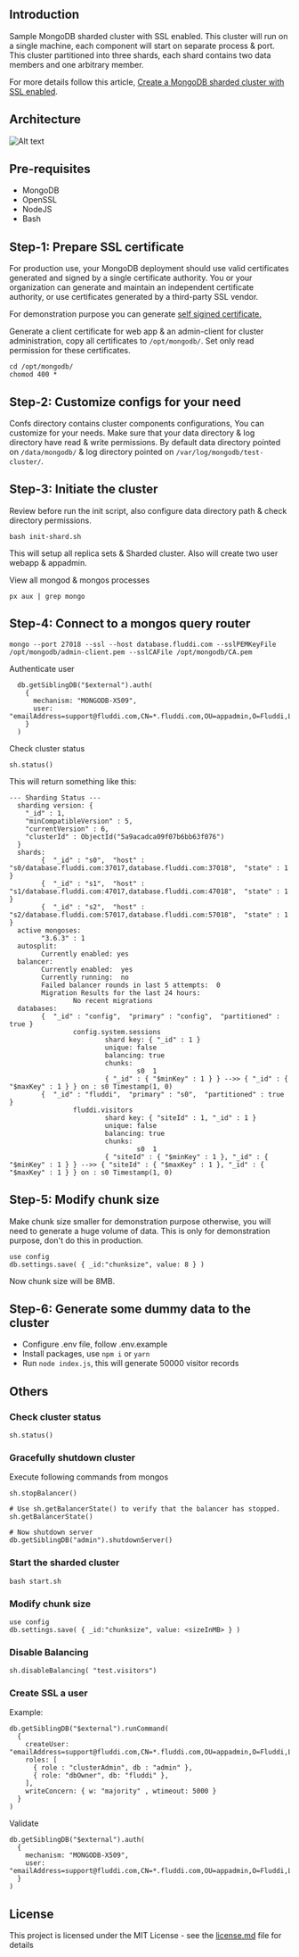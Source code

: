 ## Introduction

Sample MongoDB sharded cluster with SSL enabled. This cluster will run on a single machine, each component will start on separate process & port.
This cluster partitioned into three shards, each shard contains two data members and one arbitrary member.

For more details follow this article, [Create a MongoDB sharded cluster with SSL enabled](https://hackernoon.com/create-a-mongodb-sharded-cluster-with-ssl-enabled-dace56bc7a17).

## Architecture

![Alt text](images/architecture.png "MongoDB cluster architecture")

## Pre-requisites

* MongoDB
* OpenSSL
* NodeJS
* Bash

## Step-1: Prepare SSL certificate

For production use, your MongoDB deployment should use valid certificates generated and signed by a single certificate authority.
You or your organization can generate and maintain an independent certificate authority, or use certificates generated by a
third-party SSL vendor.

For demonstration purpose you can generate [self sigined certificate.](./self-signed-certificate.md)

Generate a client certificate for web app & an admin-client for cluster administration, copy all certificates to `/opt/mongodb/`.
Set only read permission for these certificates.

```
cd /opt/mongodb/
chomod 400 *
```

## Step-2: Customize configs for your need

Confs directory contains cluster components configurations, You can customize for your needs.
Make sure that your data directory & log directory have read & write permissions.
By default data directory pointed on `/data/mongodb/` & log directory pointed on `/var/log/mongodb/test-cluster/`.

## Step-3: Initiate the cluster

Review before run the init script, also configure data directory path & check directory permissions.

```
bash init-shard.sh
```

This will setup all replica sets & Sharded cluster. Also will create two user webapp & appadmin.

View all mongod & mongos processes

```
px aux | grep mongo
```

## Step-4: Connect to a mongos query router

```
mongo --port 27018 --ssl --host database.fluddi.com --sslPEMKeyFile /opt/mongodb/admin-client.pem --sslCAFile /opt/mongodb/CA.pem
```

Authenticate user
```
  db.getSiblingDB("$external").auth(
    {
      mechanism: "MONGODB-X509",
      user: "emailAddress=support@fluddi.com,CN=*.fluddi.com,OU=appadmin,O=Fluddi,L=Dhaka,ST=Dhaka,C=BD"
    }
  )
```

Check cluster status
```
sh.status()
```

This will return something like this:
```
--- Sharding Status --- 
  sharding version: {
    "_id" : 1,
    "minCompatibleVersion" : 5,
    "currentVersion" : 6,
    "clusterId" : ObjectId("5a9acadca09f07b6bb63f076")
  }
  shards:
        {  "_id" : "s0",  "host" : "s0/database.fluddi.com:37017,database.fluddi.com:37018",  "state" : 1 }
        {  "_id" : "s1",  "host" : "s1/database.fluddi.com:47017,database.fluddi.com:47018",  "state" : 1 }
        {  "_id" : "s2",  "host" : "s2/database.fluddi.com:57017,database.fluddi.com:57018",  "state" : 1 }
  active mongoses:
        "3.6.3" : 1
  autosplit:
        Currently enabled: yes
  balancer:
        Currently enabled:  yes
        Currently running:  no
        Failed balancer rounds in last 5 attempts:  0
        Migration Results for the last 24 hours: 
                No recent migrations
  databases:
        {  "_id" : "config",  "primary" : "config",  "partitioned" : true }
                config.system.sessions
                        shard key: { "_id" : 1 }
                        unique: false
                        balancing: true
                        chunks:
                                s0  1
                        { "_id" : { "$minKey" : 1 } } -->> { "_id" : { "$maxKey" : 1 } } on : s0 Timestamp(1, 0) 
        {  "_id" : "fluddi",  "primary" : "s0",  "partitioned" : true }
                fluddi.visitors
                        shard key: { "siteId" : 1, "_id" : 1 }
                        unique: false
                        balancing: true
                        chunks:
                                s0  1
                        { "siteId" : { "$minKey" : 1 }, "_id" : { "$minKey" : 1 } } -->> { "siteId" : { "$maxKey" : 1 }, "_id" : { "$maxKey" : 1 } } on : s0 Timestamp(1, 0)
```

## Step-5: Modify chunk size

Make chunk size smaller for demonstration purpose otherwise, you will need to generate a huge volume of data.
This is only for demonstration purpose, don't do this in production.

```
use config
db.settings.save( { _id:"chunksize", value: 8 } )
```
Now chunk size will be 8MB.

## Step-6: Generate some dummy data to the cluster

* Configure .env file, follow .env.example
* Install packages, use `npm i` or `yarn`
* Run `node index.js`, this will generate 50000 visitor records

## Others

### Check cluster status

```
sh.status()
```

### Gracefully shutdown cluster

Execute following commands from mongos
```
sh.stopBalancer()

# Use sh.getBalancerState() to verify that the balancer has stopped.
sh.getBalancerState()

# Now shutdown server
db.getSiblingDB("admin").shutdownServer()
```

### Start the sharded cluster
```
bash start.sh
```

### Modify chunk size

```
use config
db.settings.save( { _id:"chunksize", value: <sizeInMB> } )
```

### Disable Balancing

```
sh.disableBalancing( "test.visitors")
```

### Create SSL a user

Example:
```
db.getSiblingDB("$external").runCommand(
  {
    createUser: "emailAddress=support@fluddi.com,CN=*.fluddi.com,OU=appadmin,O=Fluddi,L=Dhaka,ST=Dhaka,C=BD",
    roles: [
      { role : "clusterAdmin", db : "admin" },
      { role: "dbOwner", db: "fluddi" },
    ],
    writeConcern: { w: "majority" , wtimeout: 5000 }
  }
)
```

Validate
```
db.getSiblingDB("$external").auth(
  {
    mechanism: "MONGODB-X509",
    user: "emailAddress=support@fluddi.com,CN=*.fluddi.com,OU=appadmin,O=Fluddi,L=Dhaka,ST=Dhaka,C=BD"
  }
)
```

## License

This project is licensed under the MIT License - see the [license.md](./license.md) file for details